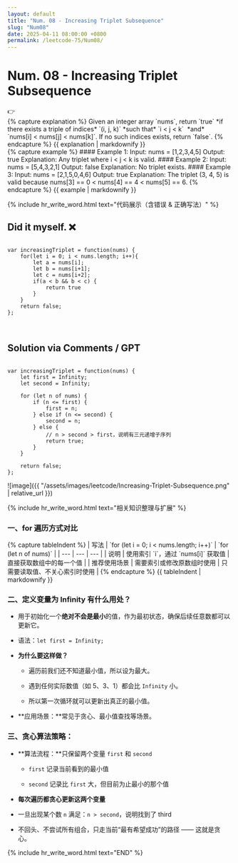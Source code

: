 ```yaml
---
layout: default
title: "Num. 08 - Increasing Triplet Subsequence"
slug: "Num08"
date: 2025-04-11 08:00:00 +0800
permalink: /leetcode-75/Num08/
---
```


# Num. 08 - Increasing Triplet Subsequence
<aside class="asideDiv">
    <div>👉</div>
    <div>
        <main>
            {% capture explanation %}
Given an integer array `nums`, return `true` *if there exists a triple of indices* `(i, j, k)` *such that* `i < j < k`  *and*  `nums[i] < nums[j] < nums[k]`. If no such indices exists, return `false`.
            {% endcapture %}
            {{ explanation | markdownify }}
        </main>
        <main>
            {% capture example %}
#### Example 1:
Input: nums = [1,2,3,4,5]  
Output: true
Explanation: Any triplet where i < j < k is valid.
#### Example 2:
Input: nums = [5,4,3,2,1]  
Output: false  
Explanation: No triplet exists.
#### Example 3:
Input: nums = [2,1,5,0,4,6]  
Output: true  
Explanation: The triplet (3, 4, 5) is valid because nums[3] == 0 < nums[4] == 4 < nums[5] == 6.
            {% endcapture %}
            {{ example | markdownify }}
        </main>
    </div>
</aside>

{% include hr_write_word.html text="代码展示（含错误 & 正确写法）" %}

## **Did it myself.** &#x274C;
<pre><code class="language-js">
var increasingTriplet = function(nums) {
    for(let i = 0; i < nums.length; i++){
        let a = nums[i];
        let b = nums[i+1];
        let c = nums[i+2];
        if(a < b && b < c) {
            return true
        }
    }
    return false;
};
</code></pre>
<br />

## **Solution via Comments / GPT**
<pre><code class="language-js">
var increasingTriplet = function(nums) {
    let first = Infinity;
    let second = Infinity;

    for (let n of nums) {
        if (n <= first) {
            first = n;
        } else if (n <= second) {
            second = n;
        } else {
            // n > second > first，说明有三元递增子序列
            return true;
        }
    }
    
    return false;
};
</code></pre>

![image]({{ "/assets/images/leetcode/Increasing-Triplet-Subsequence.png" | relative_url }})

{% include hr_write_word.html text="相关知识整理与扩展" %}

### **一、for 遍历方式对比**

<div style="margin-left:0em;">
{% capture tableIndent %}
| 写法 | `for (let i = 0; i < nums.length; i++)` | `for (let n of nums)` |
| --- | --- | --- |
| 说明 | 使用索引 `i`，通过 `nums[i]` 获取值 | 直接获取数组中的每一个值 |
| 推荐使用场景 | 需要索引或修改原数组时使用 | 只需要读取值、不关心索引时使用 |
{% endcapture %}
{{ tableIndent | markdownify }}
</div>

### **二、定义变量为 Infinity 有什么用处？**

- 用于初始化一个**绝对不会是最小**的值，作为最初状态，确保后续任意数都可以更新它。

- 语法：`let first = Infinity;`

- **为什么要这样做？**

    - 遍历前我们还不知道最小值，所以设为最大。

    - 遇到任何实际数值（如 5、3、1）都会比 `Infinity` 小。

    - 所以第一次循环就可以更新出真正的最小值。

- **应用场景：**常见于贪心、最小值查找等场景。

### **三、贪心算法策略：**

- **算法流程：**只保留两个变量 `first` 和 `second`

    - `first` 记录当前看到的最小值

    - `second` 记录比 `first` 大，但目前为止最小的那个值

- **每次遍历都贪心更新这两个变量**

- 一旦出现某个数 `n` 满足：`n > second`，说明找到了 third

- 不回头、不尝试所有组合，只走当前“最有希望成功”的路径 —— 这就是贪心。

{% include hr_write_word.html text="END" %}
